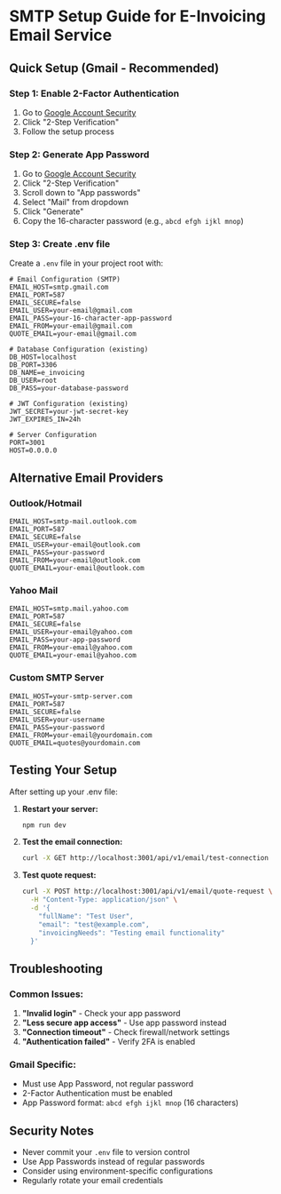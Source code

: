 # SMTP Setup Guide for E-Invoicing Email Service

## Quick Setup (Gmail - Recommended)

### Step 1: Enable 2-Factor Authentication
1. Go to [Google Account Security](https://myaccount.google.com/security)
2. Click "2-Step Verification"
3. Follow the setup process

### Step 2: Generate App Password
1. Go to [Google Account Security](https://myaccount.google.com/security)
2. Click "2-Step Verification"
3. Scroll down to "App passwords"
4. Select "Mail" from dropdown
5. Click "Generate"
6. Copy the 16-character password (e.g., `abcd efgh ijkl mnop`)

### Step 3: Create .env file
Create a `.env` file in your project root with:

```env
# Email Configuration (SMTP)
EMAIL_HOST=smtp.gmail.com
EMAIL_PORT=587
EMAIL_SECURE=false
EMAIL_USER=your-email@gmail.com
EMAIL_PASS=your-16-character-app-password
EMAIL_FROM=your-email@gmail.com
QUOTE_EMAIL=your-email@gmail.com

# Database Configuration (existing)
DB_HOST=localhost
DB_PORT=3306
DB_NAME=e_invoicing
DB_USER=root
DB_PASS=your-database-password

# JWT Configuration (existing)
JWT_SECRET=your-jwt-secret-key
JWT_EXPIRES_IN=24h

# Server Configuration
PORT=3001
HOST=0.0.0.0
```

## Alternative Email Providers

### Outlook/Hotmail
```env
EMAIL_HOST=smtp-mail.outlook.com
EMAIL_PORT=587
EMAIL_SECURE=false
EMAIL_USER=your-email@outlook.com
EMAIL_PASS=your-password
EMAIL_FROM=your-email@outlook.com
QUOTE_EMAIL=your-email@outlook.com
```

### Yahoo Mail
```env
EMAIL_HOST=smtp.mail.yahoo.com
EMAIL_PORT=587
EMAIL_SECURE=false
EMAIL_USER=your-email@yahoo.com
EMAIL_PASS=your-app-password
EMAIL_FROM=your-email@yahoo.com
QUOTE_EMAIL=your-email@yahoo.com
```

### Custom SMTP Server
```env
EMAIL_HOST=your-smtp-server.com
EMAIL_PORT=587
EMAIL_SECURE=false
EMAIL_USER=your-username
EMAIL_PASS=your-password
EMAIL_FROM=your-email@yourdomain.com
QUOTE_EMAIL=quotes@yourdomain.com
```

## Testing Your Setup

After setting up your .env file:

1. **Restart your server:**
   ```bash
   npm run dev
   ```

2. **Test the email connection:**
   ```bash
   curl -X GET http://localhost:3001/api/v1/email/test-connection
   ```

3. **Test quote request:**
   ```bash
   curl -X POST http://localhost:3001/api/v1/email/quote-request \
     -H "Content-Type: application/json" \
     -d '{
       "fullName": "Test User",
       "email": "test@example.com",
       "invoicingNeeds": "Testing email functionality"
     }'
   ```

## Troubleshooting

### Common Issues:

1. **"Invalid login"** - Check your app password
2. **"Less secure app access"** - Use app password instead
3. **"Connection timeout"** - Check firewall/network settings
4. **"Authentication failed"** - Verify 2FA is enabled

### Gmail Specific:
- Must use App Password, not regular password
- 2-Factor Authentication must be enabled
- App Password format: `abcd efgh ijkl mnop` (16 characters)

## Security Notes

- Never commit your `.env` file to version control
- Use App Passwords instead of regular passwords
- Consider using environment-specific configurations
- Regularly rotate your email credentials
